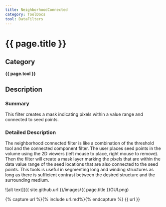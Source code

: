 ```yaml
---
title: NeighborhoodConnected
category: ToolDocs 
tool: DataFilters 
---
```


# {{ page.title }} 

## Category

**{{ page.tool }}**

## Description

### Summary

This filter creates a mask indicating pixels within a value range and connected to seed points.

### Detailed Description

The neighborhood connected filter is like a combination of the threshold tool and the connected component filter. The user places seed points in the volume using the 2D viewers (left mouse to place, right mouse to remove). Then the filter will create a mask layer marking the pixels that are within the data value range of the seed locations that are also connected to the seed points. This tools is useful in segmenting long and winding structures as long as there is sufficient contrast between the desired structure and the surrounding medium.

![alt text]({{ site.github.url }}/images/{{ page.title }}GUI.png)

{% capture url %}{% include url.md%}{% endcapture %}
{{ url }}

